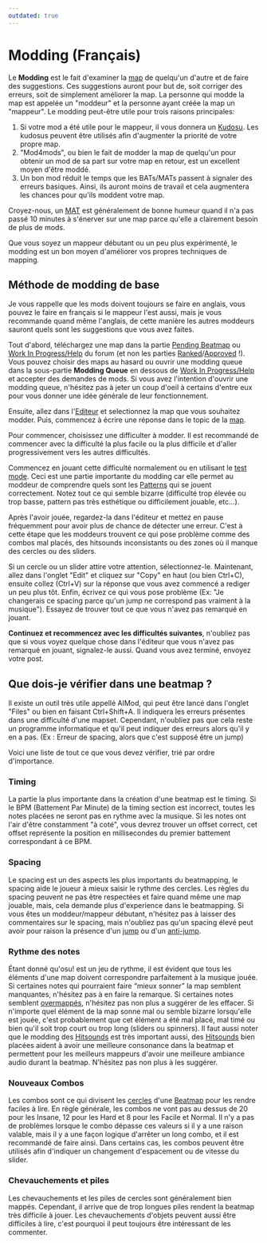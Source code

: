 ```yaml
---
outdated: true
---
```


# Modding (Français)

Le **Modding** est le fait d'examiner la [map](/wiki/Beatmap) de quelqu'un d'autre et de faire des suggestions. Ces suggestions auront pour but de, soit corriger des erreurs, soit de simplement améliorer la map. La personne qui modde la map est appelée un "moddeur" et la personne ayant créée la map un "mappeur". Le modding peut-être utile pour trois raisons principales:

1. Si votre mod a été utile pour le mappeur, il vous donnera un [Kudosu](/wiki/Glossary). Les kudosus peuvent être utilisés afin d'augmenter la priorité de votre propre map.
2. "Mod4mods", ou bien le fait de modder la map de quelqu'un pour obtenir un mod de sa part sur votre map en retour, est un excellent moyen d'être moddé.
3. Un bon mod réduit le temps que les BATs/MATs passent à signaler des erreurs basiques. Ainsi, ils auront moins de travail et cela augmentera les chances pour qu'ils moddent votre map.

Croyez-nous, un [MAT](/wiki/People/Beatmap_Nominators) est généralement de bonne humeur quand il n'a pas passé 10 minutes à s'énerver sur une map parce qu'elle a clairement besoin de plus de mods.

Que vous soyez un mappeur débutant ou un peu plus expérimenté, le modding est un bon moyen d'améliorer vos propres techniques de mapping.

## Méthode de modding de base

Je vous rappelle que les mods doivent toujours se faire en anglais, vous pouvez le faire en français si le mappeur l'est aussi, mais je vous recommande quand même l'anglais, de cette manière les autres moddeurs sauront quels sont les suggestions que vous avez faites.

Tout d'abord, téléchargez une map dans la partie [Pending Beatmap](/wiki/Beatmap) ou [Work In Progress/Help](/wiki/Glossary) du forum (et non les parties [Ranked](/wiki/Beatmap)/[Approved](/wiki/Beatmap) !). Vous pouvez choisir des maps au hasard ou ouvrir une modding queue dans la sous-partie **Modding Queue** en dessous de [Work In Progress/Help](/wiki/Glossary) et accepter des demandes de mods. Si vous avez l'intention d'ouvrir une modding queue, n'hésitez pas à jeter un coup d'oeil à certains d'entre eux pour vous donner une idée générale de leur fonctionnement.

Ensuite, allez dans l'[Editeur](/wiki/Beatmap_Editor) et selectionnez la map que vous souhaitez modder. Puis, commencez à écrire une réponse dans le topic de la [map](/wiki/Beatmap).

Pour commencer, choisissez une difficulter à modder. Il est recommandé de commencer avec la difficulté la plus facile ou la plus difficile et d'aller progressivement vers les autres difficultés.

Commencez en jouant cette difficulté normalement ou en utilisant le [test mode](/wiki/Glossary). Ceci est une partie importante du modding car elle permet au moddeur de comprendre quels sont les [Patterns](/wiki/Mapping_Techniques) qui se jouent correctement. Notez tout ce qui semble bizarre (difficulté trop élevée ou trop basse, pattern pas très esthétique ou difficilement jouable, etc...).

Après l'avoir jouée, regardez-la dans l'éditeur et mettez en pause fréquemment pour avoir plus de chance de détecter une erreur. C'est à cette étape que les moddeurs trouvent ce qui pose problème comme des combos mal placés, des hitsounds inconsistants ou des zones où il manque des cercles ou des sliders.

Si un cercle ou un slider attire votre attention, sélectionnez-le. Maintenant, allez dans l'onglet "Edit" et cliquez sur "Copy" en haut (ou bien Ctrl+C), ensuite collez (Ctrl+V) sur la réponse que vous avez commencé a rediger un peu plus tôt. Enfin, écrivez ce qui vous pose problème (Ex: "Je changerais ce spacing parce qu'un jump ne correspond pas vraiment à la musique"). Essayez de trouver tout ce que vous n'avez pas remarqué en jouant.

**Continuez et recommencez avec les difficultés suivantes**, n'oubliez pas que si vous voyez quelque chose dans l'éditeur que vous n'avez pas remarqué en jouant, signalez-le aussi. Quand vous avez terminé, envoyez votre post.

## Que dois-je vérifier dans une beatmap ?

Il existe un outil très utile appellé AIMod, qui peut être lancé dans l'onglet "Files" ou bien en faisant Ctrl+Shift+A. Il indiquera les erreurs présentes dans une difficulté d'une mapset. Cependant, n'oubliez pas que cela reste un programme informatique et qu'il peut indiquer des erreurs alors qu'il y en a pas. (Ex : Erreur de spacing, alors que c'est supposé être un jump)

Voici une liste de tout ce que vous devez vérifier, trié par ordre d'importance.

### Timing

La partie la plus importante dans la création d'une beatmap est le timing. Si le BPM (Battement Par Minute) de la timing section est incorrect, toutes les notes placées ne seront pas en rythme avec la musique. Si les notes ont l'air d'être constamment "à coté", vous devrez trouver un offset correct, cet offset représente la position en millisecondes du premier battement correspondant à ce BPM.

### Spacing

Le spacing est un des aspects les plus importants du beatmapping, le spacing aide le joueur à mieux saisir le rythme des cercles. Les règles du spacing peuvent ne pas être respectées et faire quand même une map jouable, mais, cela demande plus d'experience dans le beatmapping. Si vous êtes un moddeur/mappeur débutant, n'hésitez pas à laisser des commentaires sur le spacing, mais n'oubliez pas qu'un spacing élevé peut avoir pour raison la présence d'un [jump](/wiki/Mapping_Techniques/Jumps) ou d'un [anti-jump](/wiki/Mapping_Techniques/Jumps).

### Rythme des notes

Étant donné qu'osu! est un jeu de rythme, il est évident que tous les éléments d'une map doivent correspondre parfaitement à la musique jouée. Si certaines notes qui pourraient faire “mieux sonner” la map semblent manquantes, n'hésitez pas à en faire la remarque. Si certaines notes semblent [overmappés](/wiki/Glossary), n'hésitez pas non plus a suggérer de les effacer. Si n'importe quel élément de la map sonne mal ou semble bizarre lorsqu'elle est jouée, c'est probablement que cet élément a été mal placé, mal timé ou bien qu'il soit trop court ou trop long (sliders ou spinners). Il faut aussi noter que le modding des [Hitsounds](/wiki/Glossary) est très important aussi, des [Hitsounds](/wiki/Glossary) bien placées aident à avoir une meilleure consonance dans la beatmap et permettent pour les meilleurs mappeurs d'avoir une meilleure ambiance audio durant la beatmap. N'hésitez pas non plus à les suggérer.

### Nouveaux Combos

Les combos sont ce qui divisent les [cercles](/wiki/Hit_Objects) d'une [Beatmap](/wiki/Beatmap) pour les rendre faciles à lire. En règle générale, les combos ne vont pas au dessus de 20 pour les Insane, 12 pour les Hard et 8 pour les Facile et Normal. Il n'y a pas de problèmes lorsque le combo dépasse ces valeurs si il y a une raison valable, mais il y a une façon logique d'arrêter un long combo, et il est recommandé de faire ainsi. Dans certains cas, les combos peuvent être utilisés afin d'indiquer un changement d'espacement ou de vitesse du slider.

### Chevauchements et piles

Les chevauchements et les piles de cercles sont généralement bien mappés. Cependant, il arrive que de trop longues piles rendent la beatmap très difficile à jouer. Les chevauchements d'objets peuvent aussi être difficiles à lire, c'est pourquoi il peut toujours être intéressant de les commenter.
